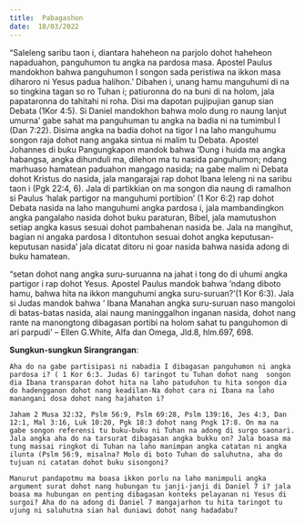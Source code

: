 ```yaml
---
title:  Pabagashon
date:  18/03/2022
---
```


“Saleleng saribu taon i, diantara haheheon na parjolo dohot haheheon napaduahon, panguhumon tu angka na pardosa masa. Apostel Paulus mandokhon bahwa panguhumon I songon sada peristiwa na ikkon masa diharoro ni Yesus padua halihon.’ Dibahen i, unang hamu manguhumi di na so tingkina tagan so ro Tuhan i; patiuronna do na buni di na holom, jala papataronna do tahitahi ni roha. Disi ma dapotan pujipujian ganup sian Debata (1Kor 4:5). Si Daniel mandokhon bahwa molo dung ro naung lanjut umurna’ gabe sahat ma panguhuman tu angka na badia ni na tumimbul I (Dan 7:22). Disima angka na badia dohot na tigor I na laho manguhumu songon raja dohot nang angaka sintua ni malim tu Debata. Apostel Johannes di buku Pangungkapon mandok bahwa ‘Dung i huida ma angka habangsa, angka dihunduli ma, dilehon ma tu nasida panguhumon; ndang marhuaso hamatean paduahon mangago nasida; na gabe malim ni Debata dohot Kristus do nasida, jala mangarajai rap dohot Ibana leleng ni na saribu taon i (Pgk 22:4, 6). Jala di partikkian on ma songon dia naung di ramalhon si Paulus ‘halak partigor na manguhumi portibion’ (1 Kor 6:2) rap dohot Debata nasida na laho manguhumi angka pardosa i, jala mambandingkon angka pangalaho nasida dohot buku paraturan, Bibel, jala mamutushon setiap angka kasus sesuai dohot pambahenan nasida be. Jala na mangihut, bagian ni angaka pardosa I ditontuhon sesuai dohot angka keputusan-keputusan nasida’ jala dicatat ditoru ni goar nasida bahwa nasida adong di buku hamatean.

“setan dohot nang angka suru-suruanna na jahat i tong do di uhumi angka partigor i rap dohot Yesus. Apostel Paulus mandok bahwa ’ndang diboto hamu, bahwa hita na ikkon manguhumi angka suru-suruan?’(1 Kor 6:3). Jala si Judas mandok bahwa ‘ Ibana Manahan angka suru-suruan naso mangoloi di batas-batas nasida, alai naung maninggalhon inganan nasida, dohot nang rante na manongtong dibagasan portibi na holom sahat tu panguhomon di ari parpudi’ – Ellen G.White, Alfa dan Omega, Jld.8, hlm.697, 698.

**Sungkun-sungkun Sirangrangan**:

`Aha do na gabe partisipasi ni nabadia I dibagasan panguhumon ni angka pardosa i? ( 1 Kor 6:3. Judas 6) taringot tu Tuhan dohot nang  songon dia Ibana transparan dohot hita na laho patuduhon tu hita songon dia do hadengganon dohot nang keadilan-Na dohot cara ni Ibana na laho manangani dosa dohot nang hajahaton i?`

`Jaham 2 Musa 32:32, Pslm 56:9, Pslm 69:28, Pslm 139:16, Jes 4:3, Dan 12:1, Mal 3:16, Luk 10:20, Pgk 18:3 dohot nang Pngk 17:8. On ma na gabe songon referensi tu buku-buku ni Tuhan na adong di surgo saonari. Jala angka aha do na tarsurat dibagasan angka bukku on? Jala boasa ma tung massai ringkot di Tuhan na laho manimpan angka catatan ni angka ilunta (Pslm 56:9, misalna? Molo di boto Tuhan do saluhutna, aha do tujuan ni catatan dohot buku sisongoni?`

`Manurut pandapotmu ma boasa ikkon porlu na laho manimpuli angka argument surat dohot nang hubungan tu janji-janji di Daniel 7 i? jala boasa ma hubungan on penting dibagasan konteks pelayanan ni Yesus di surgoi? Aha do na adong di Daniel 7 mangajarhon tu hita taringot tu ujung ni saluhutna sian hal duniawi dohot nang hadadabu?`